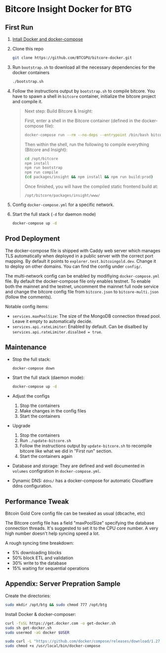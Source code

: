 # Bitcore Insight Docker for BTG

## First Run

1. [Intall Docker and docker-compose](#appendix-server-prepration-sample)
2. Clone this repo

    ```bash
    git clone https://github.com/BTCGPU/bitcore-docker.git
    ```

3. Run `bootstrap.sh` to download all the necessary dependencies for the docker containers

    ```bash
    ./bootstrap.sh
    ```

4. Follow the instructions output by `bootstrap.sh` to compile bitcore. You have to spawn a shell in `bitcore` container, initialize the bitcore project and compile it.

    > Next step: Build Bitcore & Insight:
    >
    > First, enter a shell in the Bitcore container (defined in the docker-compose file):
    >   ```bash
    >   docker-compose run --rm --no-deps --entrypoint /bin/bash bitcore
    >   ```
    >
    > Then within the shell, run the following to compile everything (Bitcore and Insight):
    >   ```bash
    >   cd /opt/bitcore
    >   npm install
    >   npm run bootstrap
    >   npm run compile
    >   (cd packages/insight && npm install && npm run build:prod)
    >   ```
    >
    > Once finished, you will have the compiled static frontend build at:
    >
    >   ```
    >   /opt/bitcore/packages/insight/www/
    >   ```
5. Config `docker-compose.yml` for a specific network. 
5. Start the full stack (`-d` for daemon mode)

    ```bash
    docker-compose up -d
    ```

## Prod Deployment

The docker-compose file is shipped with Caddy web server which manages TLS automatically when deployed in a public server with the correct port mapping. By default it points to `explorer.test.bitcoingold.dev`. Change it to deploy on other domains. You can find the config under `config/`.

The multi-network config can be enabled by modifiying `docker-compose.yml` file. By default the docker-compose file only enables testnet. To enable both the mainnet and the testnet, uncomment the mainnet full node service and change the bitcore config file from `bitcore.json` to `bitcore-multi.json` (follow the comments).

Notable config items:

- `services.maxPoolSize`: The size of the MongoDB connection thread pool. Leave it empty to automatically decide.
- `services.api.rateLimiter`: Enabled by default. Can be disalbed by `services.api.rateLimiter.disalbed = true`.

## Maintenance

- Stop the full stack:

    ```sh
    docker-compose down
    ```

- Start the full stack (daemon mode):

    ```sh
    docker-compose up -d
    ```

- Adjust the configs

    1. Stop the containers
    2. Make changes in the config files
    3. Start the containers

- Upgrade

    1. Stop the containers
    2. Run `./update-bitcore.sh`
    3. Follow the instructions output by `update-bitcore.sh` to recompile bitcore like what we did in
    "First run" section.
    4. Start the containers again

- Database and storage: They are defined and well documented in `volumes` configration in `docker-compose.yml`.

- Dynamic DNS: `ddns/` has a docker-compose for automatic Cloudflare ddns configuration.

## Performance Tweak

Bitcoin Gold Core config file can be tweaked as usual (dbcache, etc)

The Bitcore config file has a field "maxPoolSize" specifying the database connection threads. It's suggested to set it to the CPU core number. A very high number doesn't help syncing speed a lot.

A rough syncing time breakdown:

- 5% downloading blocks
- 50% block ETL and validation
- 30% write to the database
- 15% waiting for sequential operations

## Appendix: Server Prepration Sample

Create the directories:

```bash
sudo mkdir /opt/btg && sudo chmod 777 /opt/btg
```

Install Docker & docker-composer:

```bash
curl -fsSL https://get.docker.com -o get-docker.sh
sudo sh get-docker.sh
sudo usermod -aG docker $USER

sudo curl -L "https://github.com/docker/compose/releases/download/1.27.4/docker-compose-$(uname -s)-$(uname -m)" -o /usr/local/bin/docker-compose
sudo chmod +x /usr/local/bin/docker-compose
```
